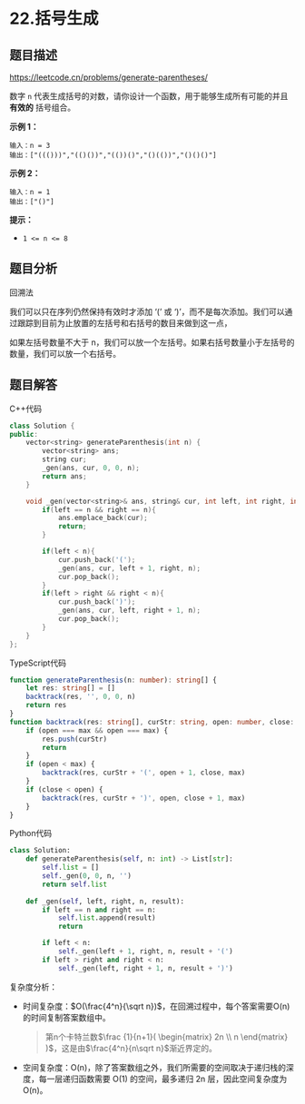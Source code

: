 # 22.括号生成

## 题目描述 

https://leetcode.cn/problems/generate-parentheses/

数字 `n` 代表生成括号的对数，请你设计一个函数，用于能够生成所有可能的并且 **有效的** 括号组合。

 

**示例 1：**

```
输入：n = 3
输出：["((()))","(()())","(())()","()(())","()()()"]
```

**示例 2：**

```
输入：n = 1
输出：["()"]
```

**提示：**

- `1 <= n <= 8`



## 题目分析

回溯法

我们可以只在序列仍然保持有效时才添加 ‘(’ 或 ‘)’，而不是每次添加。我们可以通过跟踪到目前为止放置的左括号和右括号的数目来做到这一点，

如果左括号数量不大于 n，我们可以放一个左括号。如果右括号数量小于左括号的数量，我们可以放一个右括号。



## 题目解答

C++代码

```c++
class Solution {
public:
    vector<string> generateParenthesis(int n) {
        vector<string> ans;
        string cur;
        _gen(ans, cur, 0, 0, n);
        return ans;
    }

    void _gen(vector<string>& ans, string& cur, int left, int right, int n){
        if(left == n && right == n){
            ans.emplace_back(cur);
            return;
        }

        if(left < n){
            cur.push_back('(');
            _gen(ans, cur, left + 1, right, n);
            cur.pop_back();
        }
        if(left > right && right < n){
            cur.push_back(')');
            _gen(ans, cur, left, right + 1, n);
            cur.pop_back();
        }
    }
};
```

TypeScript代码

```typescript
function generateParenthesis(n: number): string[] {
    let res: string[] = []
    backtrack(res, '', 0, 0, n)
    return res
}
function backtrack(res: string[], curStr: string, open: number, close: number, max: number) {
    if (open === max && open === max) {
        res.push(curStr)
        return
    }
    if (open < max) {
        backtrack(res, curStr + '(', open + 1, close, max)
    }
    if (close < open) {
        backtrack(res, curStr + ')', open, close + 1, max)
    }
}
```

Python代码

```python
class Solution:
    def generateParenthesis(self, n: int) -> List[str]:
        self.list = []
        self._gen(0, 0, n, '')
        return self.list
    
    def _gen(self, left, right, n, result):
        if left == n and right == n:
            self.list.append(result)
            return

        if left < n:
            self._gen(left + 1, right, n, result + '(')
        if left > right and right < n:
            self._gen(left, right + 1, n, result + ')')
```



复杂度分析：

* 时间复杂度：$O(\frac{4^n}{\sqrt n})$，在回溯过程中，每个答案需要O(n)的时间复制答案数组中。

  > 第n个卡特兰数$\frac {1}{n+1}( \begin{matrix} 2n \\ n \end{matrix} )$，这是由$\frac{4^n}{n\sqrt n}$渐近界定的。

* 空间复杂度：O(n)，除了答案数组之外，我们所需要的空间取决于递归栈的深度，每一层递归函数需要 O(1) 的空间，最多递归 2n 层，因此空间复杂度为 O(n)。

